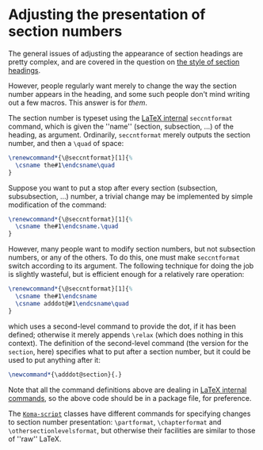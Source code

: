 # Adjusting the presentation of section numbers

The general issues of adjusting the appearance of section headings are
pretty complex, and are covered in 
the question on
[the style of section headings](./FAQ-secthead.html).

However, people regularly want merely to change the way the section
number appears in the heading, and some such people don't mind writing
out a few macros.  This answer is for _them_.

The section number is typeset using the
  [LaTeX internal](./FAQ-atsigns.html)
`seccntformat` command, which is given the ''name'' (section,
subsection, &hellip;) of the heading, as argument.  Ordinarily,
`seccntformat` 
merely outputs the section number, and then a `\quad` of space:
```latex
\renewcommand*{\@seccntformat}[1]{%
  \csname the#1\endcsname\quad
}
```
Suppose you want to put a stop after every section (subsection,
subsubsection, &hellip;) number, a trivial change may be implemented by
simple modification of the command:
```latex
\renewcommand*{\@seccntformat}[1]{%
  \csname the#1\endcsname.\quad
}
```
However, many people want to modify section numbers, but not
subsection numbers, or any of the others.  To do this, one must make
`seccntformat` switch according to its argument.  The following
technique for doing the job is slightly wasteful, but is efficient
enough for a relatively rare operation:
```latex
\renewcommand*{\@seccntformat}[1]{%
  \csname the#1\endcsname
  \csname adddot@#1\endcsname\quad
}
```
which uses a second-level command to provide the dot, if it has been
defined; otherwise it merely appends `\relax` (which does nothing
in this context).  The definition of the second-level command (the
version for the `section`, here) specifies what to put after a
section number, but it could be used to put anything after it:
```latex
\newcommand*{\adddot@section}{.}
```
Note that all the command definitions above are dealing in
[LaTeX internal commands](./FAQ-atsigns.html), so the above
code should be in a package file, for preference.

The [`Koma-script`](http://ctan.org/pkg/Koma-script) classes have different commands for specifying
changes to section number presentation: `\partformat`,
`\chapterformat` and `\othersectionlevelsformat`, but otherwise
their facilities are similar to those of ''raw'' LaTeX.

